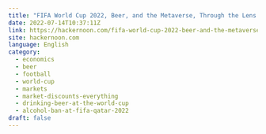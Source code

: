 ```yaml
---
title: "FIFA World Cup 2022, Beer, and the Metaverse, Through the Lens of 'Market Discounts Everything'"
date: 2022-07-14T10:37:11Z
link: https://hackernoon.com/fifa-world-cup-2022-beer-and-the-metaverse-through-the-lens-of-market-discounts-everything?source=rss&utm_medium=RSS&utm_source=news.12bit.vn
site: hackernoon.com
language: English
category:
  - economics
  - beer
  - football
  - world-cup
  - markets
  - market-discounts-everything
  - drinking-beer-at-the-world-cup
  - alcohol-ban-at-fifa-qatar-2022
draft: false
---
```

